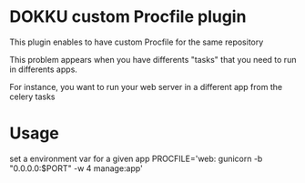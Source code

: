 # DOKKU custom Procfile plugin

This plugin enables to have custom Procfile for the same repository

This problem appears when you have differents "tasks" that you need to run in differents apps.

For instance, you want to run your web server in a different app from the celery tasks

# Usage
set a environment var for a given app PROCFILE='web: gunicorn -b "0.0.0.0:\$PORT" -w 4 manage:app'
